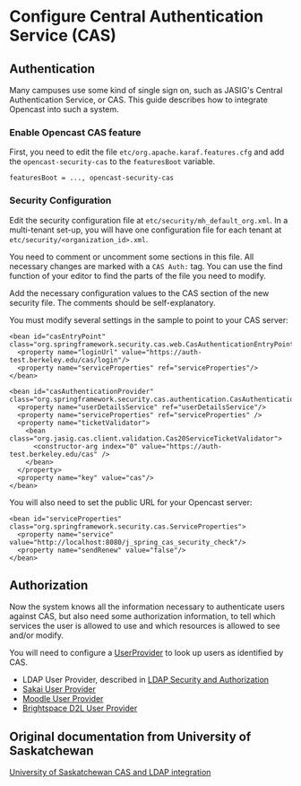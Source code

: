 Configure Central Authentication Service (CAS)
==============================================

Authentication
--------------

Many campuses use some kind of single sign on, such as JASIG's Central Authentication Service, or CAS. This guide
describes how to integrate Opencast into such a system.

### Enable Opencast CAS feature 

First, you need to edit the file `etc/org.apache.karaf.features.cfg` and add the `opencast-security-cas` to the
`featuresBoot` variable.

    featuresBoot = ..., opencast-security-cas

### Security Configuration

Edit the security configuration file at `etc/security/mh_default_org.xml`. In a multi-tenant set-up, you will have one
configuration file for each tenant at `etc/security/<organization_id>.xml`.

You need to comment or uncomment some sections in this file.
All necessary changes are marked with a `CAS Auth:` tag. You can use the find function of your editor to
find the parts of the file you need to modify.

Add the necessary configuration values to the CAS section of the new security file. The comments should be
self-explanatory.

You must modify several settings in the sample to point to your CAS server:

    <bean id="casEntryPoint" class="org.springframework.security.cas.web.CasAuthenticationEntryPoint">
      <property name="loginUrl" value="https://auth-test.berkeley.edu/cas/login"/>
      <property name="serviceProperties" ref="serviceProperties"/>
    </bean>

    <bean id="casAuthenticationProvider" class="org.springframework.security.cas.authentication.CasAuthenticationProvider">
      <property name="userDetailsService" ref="userDetailsService"/>
      <property name="serviceProperties" ref="serviceProperties" />
      <property name="ticketValidator">
        <bean class="org.jasig.cas.client.validation.Cas20ServiceTicketValidator">
          <constructor-arg index="0" value="https://auth-test.berkeley.edu/cas" />
        </bean>
      </property>
      <property name="key" value="cas"/>
    </bean>

You will also need to set the public URL for your Opencast server:

    <bean id="serviceProperties" class="org.springframework.security.cas.ServiceProperties">
      <property name="service" value="http://localhost:8080/j_spring_cas_security_check"/>
      <property name="sendRenew" value="false"/>
    </bean>


Authorization
-------------

Now the system knows all the information necessary to authenticate users against CAS, but also need some authorization
information, to tell which services the user is allowed to use and which resources is allowed to see and/or modify.

You will need to configure a [UserProvider](security.md) to look up users as identified by CAS.

* LDAP User Provider, described in [LDAP Security and Authorization](security.ldap.md)
* [Sakai User Provider](security.user.sakai.md)
* [Moodle User Provider](security.user.moodle.md)
* [Brightspace D2L User Provider](security.user.brightspace.md)


Original documentation from University of Saskatchewan
------------------------------------------------------

[University of Saskatchewan CAS and LDAP
integration](https://opencast.jira.com/wiki/display/MH/University+of+Saskatchewan+CAS+and+LDAP+integration)
